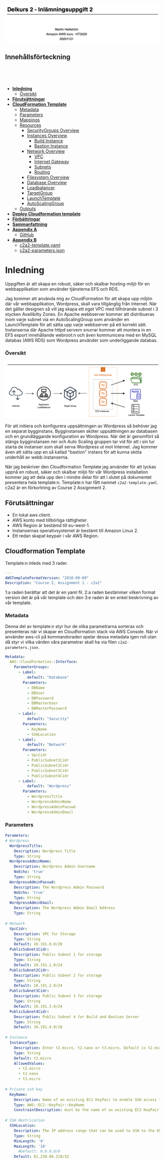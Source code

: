 </br>
</br>
</br>
</br>
</br>
</br>
</br>
</br>
</br>
</br>
</br>

<img src="./images/firstpage.png" title="" alt="" data-align="center">

<p style="page-break-before: always">

## Innehållsförteckning

<p>
</br>
</br>
</br>
</p>

- **[Inledning](#inledning)**
  - [Översikt](#%C3%B6versikt)
- **[Förutsättningar](#f%C3%B6ruts%C3%A4ttningar)**
- **[CloudFormation Template](#cloudformation-template)**
  - [Metadata](#metadata)
  - [Parameters](#parameters)
  - [Mappings](#mappings)
  - [Resources](#resources)
    - [SecurityGroups Overview](#securitygroups-overview)
    - [Instances Overview](#instances-overview)
      - [Build Instance](#build-instance)
      - [Bastion Instance](#bastion-instance)
    - [Network Overview](#network-overview)
      - [VPC](#vpc)
      - [Internet Gateway](#internet-gateway)
      - [Subnets](#subnets)
      - [Routing](#routing)
    - [Filesystem Overview](#filesystem-overview)
    - [Database Overview](#database-overview)
    - [Loadbalancer](#loadbalancer)
    - [TargetGroup](#targetgroup)
    - [LaunchTemplate](#launchtemplate)
    - [AutoScalingGroup](#autoscalinggroup)
  - [Outputs](#outputs)
- **[Deploy Cloudformation template](#deploy-cloudformation-template)**
- **[Förbättringar](#f%C3%B6rb%C3%A4ttringar)**
- **[Sammanfattning](#sammanfattning)**
- **[Appendix A](#appendix-a)**
  - [GitHub](#gitHub)
- **[Appendix B](#appendix-b)**
  - [c2a2-template.yaml](#c2a2-templateyaml)
  - [c2a2-parameters.json](#c2a2-parametersjson)

<p style="page-break-before: always">

# Inledning

Uppgiften är att skapa en robust, säker och skalbar hosting-miljö för en webbapplikation som använder tjänsterna EFS och RDS.

Jag kommer att använda mig av CloudFormation för att skapa upp miljön där vår webbapplikation, Wordpress,  skall vara tillgänglig från Internet. När det gäller designen så vill jag skapa ett eget VPC med tillhörande subnet i 3 stycken Availibilty Zones. En Apache webbserver kommer att distribueras inom varje subnet via en AutoScalingGroup som använder en LaunchTemplate för att sätta upp varje webbserver på ett korrekt sätt. Instanserna där Apache httpd servern snurrar kommer att montera in en EFS export innehållande webroot:n och även kommunicera med en MySQL databas (AWS RDS) som Wordpress använder som underliggande databas.

### Översikt

![](./images/overview.png)

För att initiera och konfigurera uppsättningen av Wordpress så behöver jag en separat bygginstans. Bygginstansen sköter uppsättningen av databasen och en grundläggande konfiguration av Wordpress. När det är genomfört så stängs bygginstansen ner och Auto Scaling gruppen tar vid för att i sin tur starta de instanser som skall serva Wordpress ut mot Internet. Jag kommer även att sätta upp en så kallad "bastion" instans för att kunna sköta underhåll av webb instanserna.

När jag beskriver den Cloudformation Template jag använder för att lyckas uppnå en robust, säker och skalbar miljö för vår Wordpress installation kommer jag att dela upp den i mindre delar för att i slutet på dokumentet presentera hela template:n. Template:n har fått namnet `c2a2-template.yaml`. c2a2 är en förkortning av Course 2 Assignment 2.

## Förutsättningar

- En lokal aws client.
- AWS konto med tillbörliga rättigheter.
- AWS Region är bestämd till eu-west-1.
- Instansernas operativsystemet är bestämt till Amazon Linux 2.
- Ett redan skapat keypair i vår AWS Region.

## Cloudformation Template

Template:n inleds med 3 rader.

```yaml
---
AWSTemplateFormatVersion: "2010-09-09"
Description: "Course 2, Assignment 1 - c2a1"
```

1:a raden berättar att det är en yaml fil. 2:a raden bestämmer vilken format version det är på vår template och den 3:e raden är en enkel beskrivning av vår template.

<p style="page-break-before: always">

### Metadata

Denna del av template:n styr hur de olika parametrarna sorteras och presenteras när vi skapar en Cloudformation stack via AWS Console. När vi använder aws-cli på kommandoraden spelar dessa metadata igen roll utan då styr vi vilka värden våra parametrar skall ha via filen `c2a2-parameters.json`.

```yaml
Metadata:
  AWS::CloudFormation::Interface:
    ParameterGroups:
      - Label:
          default: "Database"
        Parameters:
          - DBName
          - DBUser
          - DBPassword
          - DBMasterUser
          - DBMasterPassword
      - Label:
          default: "Security"
        Parameters:
          - KeyName
          - SSHLocation
      - Label:
          default: "Network"
        Parameters:
          - VpcCidr
          - PublicSubnet1Cidr
          - PublicSubnet2Cidr
          - PublicSubnet3Cidr
          - PublicSubnet4Cidr
      - Label:
          default: "Wordpress"
        Parameters:
          - WordpressTitle
          - WordpressAdminName
          - WordpressAdminPasswd
          - WordpressAdminEmail
```

### Parameters

```yaml
Parameters:
# Wordpress
  WordpressTitle:
    Description: Wordpress Title
    Type: String
  WordpressAdminName:
    Description: Wordpress Admin Username
    NoEcho: 'true'
    Type: String
  WordpressAdminPasswd:
    Description: The Wordpress Admin Password
    NoEcho: 'true'
    Type: String
  WordpressAdminEmail:
    Description: The Wordpress Admin Email Address
    Type: String

# Network
  VpcCidr:
    Description: VPC for Storage
    Type: String
    Default: 10.191.0.0/20
  PublicSubnet1Cidr:
    Description: Public Subnet 1 for storage
    Type: String
    Default: 10.191.1.0/24
  PublicSubnet2Cidr:
    Description: Public Subnet 2 for storage
    Type: String
    Default: 10.191.2.0/24
  PublicSubnet3Cidr:
    Description: Public Subnet 3 for storage
    Type: String
    Default: 10.191.3.0/24
  PublicSubnet4Cidr:
    Description: Public Subnet 4 for Build and Bastion Server
    Type: String
    Default: 10.191.4.0/28

# Instance
  InstanceType:
    Description: Enter t2.micro, t2.nano or t3.micro. Default is t2.micro.
    Type: String
    Default: t2.micro
    AllowedValues:
      - t2.micro
      - t2.nano
      - t3.micro

# Private ssh key
  KeyName:
    Description: Name of an existing EC2 KeyPair to enable SSH access to the web server
    Type: AWS::EC2::KeyPair::KeyName
    ConstraintDescription: must be the name of an existing EC2 KeyPair.

# SSH Restrication
  SSHLocation:
    Description: The IP address range that can be used to SSH to the EC2 instances
    Type: String
    MinLength: '9'
    MaxLength: '18'
      #Default: 0.0.0.0/0
    Default: 81.230.68.218/32
    AllowedPattern: (\d{1,3})\.(\d{1,3})\.(\d{1,3})\.(\d{1,3})/(\d{1,2})
    ConstraintDescription: must be a valid IP CIDR range of the form x.x.x.x/x.
# Database
  DBName:
    Description: The WordPress database name
    Type: String
    MinLength: '1'
    MaxLength: '64'
    AllowedPattern: '[a-zA-Z][a-zA-Z0-9]*'
    ConstraintDescription: must begin with a letter and contain only alphanumeric
      characters.
  DBUser:
    NoEcho: 'true'
    Description: The WordPress database admin account username
    Type: String
    MinLength: '1'
    MaxLength: '16'
    AllowedPattern: '[a-zA-Z][a-zA-Z0-9]*'
    ConstraintDescription: must begin with a letter and contain only alphanumeric
      characters.
  DBPassword:
    NoEcho: 'true'
    Description: The WordPress database admin account password
    Type: String
    MinLength: '8'
    MaxLength: '41'
    AllowedPattern: '[a-zA-Z0-9]*'
    ConstraintDescription: must contain only alphanumeric characters.
  DBMasterUser:
    Description: The database Master account username
    Type: String
    MinLength: '1'
    MaxLength: '16'
    AllowedPattern: '[a-zA-Z][a-zA-Z0-9]*'
    ConstraintDescription: must begin with a letter and contain only alphanumeric
      characters.
  DBMasterPassword:
    NoEcho: 'true'
    Description: The MySQL database Master account password
    Type: String
    MinLength: '8'
    MaxLength: '41'
    AllowedPattern: '[a-zA-Z0-9]*'
    ConstraintDescription: must contain only alphanumeric characters.
```

### Mappings

```yaml
Mappings:
  RegionMap:
    eu-west-1:
      AMIAmazon: ami-0bb3fad3c0286ebd5
    eu-north-1:
      AMIAmazon: ami-0653812935d0743fe
```

I Mappings sektionen skapar jag möjligheten att använda vår CloudFormation Template i olika regioner. För tillfället är det bara ami:er för Amazon Linux 2 64-bit x86 som stödjs i templaten:n.

### Resources

Nu kommer vi till själva skapandet av resurser i vår Cloudformation stack. Ordningen i vilken de olika resurserna placeras i tempalte:n har ingen större betydelse förutom att det möjligen blir mer lättläst.

#### SecurityGroups Overview

Vår Cloudformation template skapar upp 6 stycken säkerhetsgrupper vilka styr åtkomsten till de olika beståndsdelarna i uppsättningen. En enkel skiss beskriver relationen dom emellan.

![](./images/securityGroups.png)

```yaml
   SshSecurityGroup:
    Type: 'AWS::EC2::SecurityGroup'
    Properties:
      GroupName: SshSG-c2a2
      GroupDescription: Enable SSH access via port 22
      VpcId: !Ref VPC
      SecurityGroupIngress:
        - IpProtocol: tcp
          FromPort: '22'
          ToPort: '22'
          CidrIp: !Ref SSHLocation
      Tags:
        - Key: Name
          Value: c2a2 Ssh Security Group
        - Key: Env
          Value: dev

  DBSecurityGroup:
    Type: AWS::EC2::SecurityGroup
    Properties:
      GroupName: MySqlSG-c2a2
      GroupDescription: Open database for access
      VpcId: !Ref VPC
      Tags:
        - Key: Name
          Value: c2a2 DB Security Group
        - Key: Env
          Value: dev
  DBSGInboundRule:
    Type: 'AWS::EC2::SecurityGroupIngress'
    Properties:
      Description: Enable access to MySQL for WebSecurityGroup
      GroupId: !Ref DBSecurityGroup
      IpProtocol: tcp
      FromPort: '3306'
      ToPort: '3306'
      SourceSecurityGroupId: !Ref WebSecurityGroup

  EfsSecurityGroup:
    Type: 'AWS::EC2::SecurityGroup'
    Properties:
      GroupName: EfsSG-c2a2
      GroupDescription: Enable NFS access
      VpcId: !Ref VPC
      Tags:
        - Key: Name
          Value: c2a2 EFS Security Group
        - Key: Env
          Value: dev
  EfsSGInboundRule:
    Type: 'AWS::EC2::SecurityGroupIngress'
    Properties:
      Description: Enable access to NFS export for WebSecurityGroup
      GroupId: !Ref EfsSecurityGroup
      IpProtocol: tcp
      FromPort: '2049'
      ToPort: '2049'
      SourceSecurityGroupId: !Ref WebSecurityGroup

  InstanceSecurityGroup:
    Type: 'AWS::EC2::SecurityGroup'
    Properties:
      GroupName: InstanceSG-c2a2
      GroupDescription: Enable ssh access via port 22 from Bastion and Build servers
      VpcId: !Ref VPC
      SecurityGroupEgress:
        - IpProtocol: tcp
          FromPort: '80'
          ToPort: '80'
          CidrIp: 0.0.0.0/0
        - IpProtocol: tcp
          FromPort: '443'
          ToPort: '443'
          CidrIp: 0.0.0.0/0
      Tags:
        - Key: Name
          Value: c2a2 Instance Security Group
        - Key: Env
          Value: dev
  InstanceSGInboundRule:
    Type: 'AWS::EC2::SecurityGroupIngress'
    Properties:
      Description: Enable access via ssh for SshSecurityGroup
      GroupId: !Ref InstanceSecurityGroup
      IpProtocol: tcp
      FromPort: '22'
      ToPort: '22'
      SourceSecurityGroupId: !Ref SshSecurityGroup

  LoadBalancerSecurityGroup:
    Type: 'AWS::EC2::SecurityGroup'
    Properties:
      GroupName: LoadBalancerSG-c2a2
      GroupDescription: Enable http access via port 80 from Internet
      VpcId: !Ref VPC
      SecurityGroupIngress:
        - IpProtocol: tcp
          FromPort: '80'
          ToPort: '80'
          CidrIp: 0.0.0.0/0
      Tags:
        - Key: Name
          Value: c2a2 Load Balancer Security Group
        - Key: Env
          Value: dev

  WebSecurityGroup:
    Type: 'AWS::EC2::SecurityGroup'
    Properties:
      GroupName: WebSG-c2a2
      GroupDescription: Enable ingress and egress traffic for out webservers
      VpcId: !Ref VPC
      SecurityGroupEgress:
        - IpProtocol: tcp
          FromPort: '80'
          ToPort: '80'
          CidrIp: 0.0.0.0/0
        - IpProtocol: tcp
          FromPort: '443'
          ToPort: '443'
          CidrIp: 0.0.0.0/0
      Tags:
        - Key: Name
          Value: c2a2 Web Security Group
        - Key: Env
          Value: dev
  WebSGInboundRule:
    Type: 'AWS::EC2::SecurityGroupIngress'
    Properties:
      Description: Allow http traffic from the Loadbalancer
      GroupId: !Ref WebSecurityGroup
      IpProtocol: tcp
      FromPort: '80'
      ToPort: '80'
      SourceSecurityGroupId: !GetAtt LoadBalancerSecurityGroup.GroupId
  WebSGOutboundRuleMySql:
    Type: 'AWS::EC2::SecurityGroupEgress'
    Properties:
      Description: Allow traffic to the mysql database
      GroupId: !Ref WebSecurityGroup
      IpProtocol: tcp
      FromPort: '3306'
      ToPort: '3306'
      DestinationSecurityGroupId: !GetAtt DBSecurityGroup.GroupId
  WebSGOutboundRuleNFS:
    Type: 'AWS::EC2::SecurityGroupEgress'
    Properties:
      Description: Allow traffic to NFS export
      GroupId: !Ref WebSecurityGroup
      IpProtocol: tcp
      FromPort: '2049'
      ToPort: '2049'
      DestinationSecurityGroupId: !GetAtt EfsSecurityGroup.GroupId
```

#### Instances Overview

##### Build Instance

Build instansen som skall bygga upp och konfigurera Wordpress applikationen konfigureras med följande yaml kod. Extra intressanta delar är:

###### DependsOn

```yaml
    DependsOn: 
      - AccessPointResource
      - MyDB
      - c2a2LoadBalancer
```

`DependsOn` bestämmer att Build instansen måste vänta på att Databasen, NFS exporten och lastbalanseraren skapas innan Build instansen. Detta är viktigt eftersom dessa resurser måste finnas på plats och vara accessbara av det skript som körs i Build instansens UserData del.

I UserData körs följande kommandon för att uppdatera `/etc/fstab`och sedan montera filsystemet där webbrooten skall placeras:

```bash
# Mount filesystem
echo "${FileSystemResource} /var/www/html efs _netdev,tls,accesspoint=${AccessPointResource} 0 0" >> /etc/fstab
mount -a
```

Och för att skapa upp Wordpress databasen med en användare och korrekta användarrättigheter så körs följande SQL kod:

```bash
# Create and Configure the Database
Q1="CREATE DATABASE IF NOT EXISTS ${DBName};"
Q2="CREATE USER '${DBUser}'@'%' IDENTIFIED BY '${DBPassword}';"
Q3="GRANT ALL PRIVILEGES ON ${DBName}.* TO '${DBUser}'@'%';"
Q4="FLUSH PRIVILEGES;"
SQL="$Q1$Q2$Q3$Q4"
mysql -u ${DBMasterUser} -p${DBMasterPassword} -h ${MyDB.Endpoint.Address} -e "$SQL"
```

För att konfigurera Wordpress från kommandoraden används verktyger wp-cli som laddas ner och installeras. Sedan körs konfigurationen med följande kod:

```bash
wget -q https://raw.githubusercontent.com/wp-cli/builds/gh-pages/phar/wp-cli.phar -O /usr/local/bin/wp && \
chmod +x /usr/local/bin/wp
```

```bash
# Wordpress configuration
wp config create --dbhost=${MyDB.Endpoint.Address} --dbname=${DBName} \
--dbuser=${DBUser} --dbpass=${DBPassword} --path=/var/www/html
wp core install --url=${c2a2LoadBalancer.DNSName} \
--title="${WordpressTitle}" --admin_name=${WordpressAdminName} \
--admin_password=${WordpressAdminPasswd} \
--admin_email=${WordpressAdminEmail} --skip-email --path=/var/www/html
wp post delete 1 --path=/var/www/html
wp theme activate twentyseventeen --path=/var/www/html
curl -N http://loripsum.net/api/5 | wp post generate --post_content \
--count=10 --path=/var/www/html
```

I de sista raderna av UserData signaleras det tillbaka till Cloudformation att alla stegen i UserData är genomförda och att det har gott bra. Detta är viktigt eftersom Auto Scaling gruppen är beroende av att även stegen i UserData har genomförts och inte bara att Build instansen är skapad och uppe. Den allra sista raden stänger ner Build instansen då den inte fyller någon funktion längre.

```bash
# Signal to Cloudformation that we're done here.
/opt/aws/bin/cfn-signal -s true --stack ${AWS::StackName} \
--resource BuildInstance --region ${AWS::Region}
# Signing of
shutdown -h now
```

###### CreationPolicy

CreationPolicy är den del av bygginstansen som tar emot signaleringen ifrån kommandot `cfn-signal`. Eftersom det tar ganska så lång tid att skapa MySQL databasen i AWS RDS tjänsten och sedan installera Wordpress så är `Timeout`värdet satt till 20 minuter. Om inte alla steg har hunnits med inom de 20 så kommer Cloudformation stacken att rullas tillbaka.

```yaml
    CreationPolicy:
      ResourceSignal:
        Timeout: PT20M
```

Det var en beskrivning av några av de saker som sker i Template steget som beskriver bygginstansen. Andra delar att studera nedan är installationen av paket, skapandet av användare, rättigheter på katalogstrukturen och konfiguration av Apache webbservern. 
En kommentar här är att det är inte nödvändigt att `wp-user` får de sudo rättigheter som jag har satt och inte heller behöver det laddas upp ytterligare en public ssh nyckel men det är smidigt att ha under skapandet av instansen.

Här följer hela konfigurationen för bygginstansen:

```yaml
  BuildInstance:
    Type: AWS::EC2::Instance
    DependsOn: 
      - AccessPointResource
      - MyDB
      - c2a2LoadBalancer
    Properties:
      ImageId: !FindInMap [ RegionMap, !Ref "AWS::Region", AMIAmazon ]
      InstanceType: !Ref 'InstanceType'
      KeyName: !Ref 'KeyName'
      SecurityGroupIds:
        - !Ref 'SshSecurityGroup'
        - !Ref 'WebSecurityGroup'
      SubnetId: !Ref 'PublicSubnet4'
      UserData:
        "Fn::Base64": !Sub |
          #!/bin/bash -xe
          yum update -y
          yum install aws-cfn-bootstrap amazon-efs-utils -y
          amazon-linux-extras install lamp-mariadb10.2-php7.2 php7.2 -y
          yum install httpd php-gd -y
          yum clean all
          useradd wp-user
          usermod -aG wheel wp-user
          # Update sudoers
          cat << EOF > /etc/sudoers.d/91-wp-user-user
          # User rules for wp-user user
          wp-user ALL=(ALL) NOPASSWD:ALL
          EOF
          # Add ssh keys
          mkdir /home/wp-user/.ssh
          chown wp-user:wp-user /home/wp-user/.ssh
          chmod 0700 /home/wp-user/.ssh
          echo "ssh-rsa AAAAB3NzaC1yc2EAAAABIwAAAQEAvdlI4/FKOrm6e8zWvFIuBGzqi31et8ExDnrO6L6w5O1JI4S0n5kxcNlTkm0+0I/pa/PWdsg21/IsDPE9DWO+9bEX18zPF8BSBWK2bUkSy9KXeaT2QYW0YTlBvkDW7+tBOlBAXqIp25867XsjR0SBepewDlaHEwhUl+A+TBs+Mdy+WVHR4uyg79yKoKCU5srV/tXGaeUs8W8QfLgjAMCAJpsGQ4b32fZmo8xEnU+q7OsMin32sG7wM6M2kcVF2m4ZEDaPwdCon1VVtU/5bQfxE17aKE5HdSQtJ+iF2ImPSfaFUT72EZvEymJlGuthaBjTyOKmlXtDsQuBh8HfHFxhhQ== martin@macbook-2.local" >> /home/wp-user/.ssh/authorized_keys
          chown wp-user /home/wp-user/.ssh/authorized_keys
          chmod 0600 /home/wp-user/.ssh/authorized_keys
          # Update dir and file permissions
          usermod -a -G apache wp-user
          chown -R wp-user:apache /var/www
          # Mount filesystem
          echo "${FileSystemResource} /var/www/html efs _netdev,tls,accesspoint=${AccessPointResource} 0 0" >> /etc/fstab
          mount -a
          # Download and unpack wordpress
          wget -q https://wordpress.org/latest.tar.gz -O /var/tmp/latest.tar.gz
          tar xfz /var/tmp/latest.tar.gz --no-same-owner --strip-components=1 -C /var/www/html/
          # Set permissions
          chmod 2775 /var/www && find /var/www -type d -exec sudo chmod 2775 {} \;
          # find /var/www -type f -exec sudo chmod 0664 {} \;
          # Install wp-cli
          wget -q https://raw.githubusercontent.com/wp-cli/builds/gh-pages/phar/wp-cli.phar -O /usr/local/bin/wp && chmod +x /usr/local/bin/wp
          # Config httpd.conf
          sed -i '/<Directory "\/var\/www\/html">/,/<\/Directory>/ s/AllowOverride None/AllowOverride all/' /etc/httpd/conf/httpd.conf
          sed -i 's/index.html/index.html index.php/g' /etc/httpd/conf/httpd.conf
          # Create and Configure the Database
          Q1="CREATE DATABASE IF NOT EXISTS ${DBName};"
          Q2="CREATE USER '${DBUser}'@'%' IDENTIFIED BY '${DBPassword}';"
          Q3="GRANT ALL PRIVILEGES ON ${DBName}.* TO '${DBUser}'@'%';"
          Q4="FLUSH PRIVILEGES;"
          SQL="$Q1$Q2$Q3$Q4"
          mysql -u ${DBMasterUser} -p${DBMasterPassword} -h ${MyDB.Endpoint.Address} -e "$SQL"
          # Wordpress configuration
          wp config create --dbhost=${MyDB.Endpoint.Address} --dbname=${DBName} --dbuser=${DBUser} --dbpass=${DBPassword} --path=/var/www/html
          wp core install --url=${c2a2LoadBalancer.DNSName} --title="${WordpressTitle}" --admin_name=${WordpressAdminName} --admin_password=${WordpressAdminPasswd} --admin_email=${WordpressAdminEmail} --skip-email --path=/var/www/html
          wp post delete 1 --path=/var/www/html
          wp theme activate twentyseventeen --path=/var/www/html
          curl -N http://loripsum.net/api/5 | wp post generate --post_content --count=10 --path=/var/www/html
          # Signal to Cloudformation that we're done here.
          /opt/aws/bin/cfn-signal -s true --stack ${AWS::StackName} --resource BuildInstance --region ${AWS::Region}
          # Signing of
          shutdown -h now
      Tags:
        - Key: Name
          Value: c2a2 Build Server
        - Key: Env
          Value: dev
    CreationPolicy:
      ResourceSignal:
        Timeout: PT20M
```

##### Bastion Instance

Bastion instansen skapa och placeras på vårt mindre publika subnät - `PublicSubnet4`. Ingen speciell mjukvara installeras här utan denna instans nyttjas endast för att få access till övriga instanser för underhåll och felsökning. Förslagsvis skulle instansen kunna säkras upp med en installation och konfiguration av `fail2ban`. Detta för att säkra upp ssh beroende på vad som konfigureras i `SshSecurityGroup`.

```yaml
  BastionInstance:
    Type: AWS::EC2::Instance
    Properties:
      ImageId: !FindInMap [ RegionMap, !Ref "AWS::Region", AMIAmazon ]
      InstanceType: !Ref 'InstanceType'
      KeyName: !Ref 'KeyName'
      SecurityGroupIds:
        - !Ref 'SshSecurityGroup'
      SubnetId: !Ref 'PublicSubnet4'
      UserData:
        "Fn::Base64": !Sub |
          #!/bin/bash -xe
          yum update -y
          yum clean all
      Tags:
        - Key: Name
          Value: c2a2 Bastion Server
        - Key: Env
          Value: dev
```

<p style="page-break-before: always">

### Network Overview

Nätverkskonfigurationen består av ett nytt VPC och 4 stycken subnät. Ett /24 subnät i varje Availability Zone plus ett mindre subnät som används av bygginstansen och Bastion instansen.

![](./images/networklayout.png)

#### VPC

Ett VPC skapas upp med en referens till parametern `VpcCidr`:

```yaml
  VPC:
    Type: AWS::EC2::VPC
    Properties:
      CidrBlock: !Ref VpcCidr
      EnableDnsSupport: true
      EnableDnsHostnames: true
      Tags:
        - Key: Name
          Value: c2a2 Vpc
        - Key: Env
          Value: dev
```

#### Internet Gateway

En Internet Gateway skapas och kopplas till vårt VPC med hjälp av `InternetGatewayAttachment`.

```yaml
  InternetGateway:
    Type: AWS::EC2::InternetGateway
    Properties:
      Tags:
        - Key: Name
          Value: c2a2 Internet Gateway
        - Key: Env
          Value: dev
  InternetGatewayAttachment:
    Type: AWS::EC2::VPCGatewayAttachment
    Properties:
      InternetGatewayId: !Ref InternetGateway
      VpcId: !Ref VPC
```

#### Subnets

De fyra subnäten skapas, `PublicSubnet1`och `PublicSubnet4` placeras i *Availability Zone 1* medans `PublicSubnet2`och `PublicSubnet3` placeras i respektive *AZ*. 

```yaml
  PublicSubnet1:
    Type: AWS::EC2::Subnet
    Properties:
      VpcId: !Ref VPC
      MapPublicIpOnLaunch: true
      CidrBlock: !Ref PublicSubnet1Cidr
      AvailabilityZone: !Select
        - 0
        - !GetAZs
          Ref: AWS::Region
      Tags:
        - Key: Name
          Value: c2a2 Public Subnet AZ1
        - Key: Env
          Value: dev
  PublicSubnet2:
    Type: AWS::EC2::Subnet
    Properties:
      VpcId: !Ref VPC
      MapPublicIpOnLaunch: true
      CidrBlock: !Ref PublicSubnet2Cidr
      AvailabilityZone: !Select
        - 1
        - !GetAZs
          Ref: AWS::Region
      Tags:
        - Key: Name
          Value: c2a2 Public Subnet AZ2
        - Key: Env
          Value: dev
    PublicSubnet3:
    Type: AWS::EC2::Subnet
    Properties:
      VpcId: !Ref VPC
      MapPublicIpOnLaunch: true
      CidrBlock: !Ref PublicSubnet3Cidr
      AvailabilityZone: !Select
        - 2
        - !GetAZs
          Ref: AWS::Region
      Tags:
        - Key: Name
          Value: c2a2 Public Subnet AZ3
        - Key: Env
          Value: dev
  PublicSubnet4:
    Type: AWS::EC2::Subnet
    Properties:
      VpcId: !Ref VPC
      MapPublicIpOnLaunch: true
      CidrBlock: !Ref PublicSubnet4Cidr
      AvailabilityZone: !Select
        - 0
        - !GetAZs
          Ref: AWS::Region
      Tags:
        - Key: Name
          Value: c2a2 Public Subnet AZ1
        - Key: Env
          Value: dev
```

#### Routing

Den routing som krävs skapas upp med följande parametrar:

```yaml
  PublicRouteTable:
    Type: AWS::EC2::RouteTable
    Properties:
      VpcId: !Ref VPC
      Tags:
        - Key: Name
          Value: c2a2 Public Route Table
        - Key: Env
          Value: dev

  DefaultPublicRoute:
    Type: AWS::EC2::Route
    Properties:
      DestinationCidrBlock: 0.0.0.0/0
      GatewayId: !Ref InternetGateway
      RouteTableId: !Ref PublicRouteTable

  PublicSubnet1RouteTableAssociation:
    Type: AWS::EC2::SubnetRouteTableAssociation
    Properties:
      RouteTableId: !Ref PublicRouteTable
      SubnetId: !Ref PublicSubnet1
  PublicSubnet2RouteTableAssociation:
    Type: AWS::EC2::SubnetRouteTableAssociation
    Properties:
      RouteTableId: !Ref PublicRouteTable
      SubnetId: !Ref PublicSubnet2
  PublicSubnet3RouteTableAssociation:
    Type: AWS::EC2::SubnetRouteTableAssociation
    Properties:
      RouteTableId: !Ref PublicRouteTable
      SubnetId: !Ref PublicSubnet3
  PublicSubnet4RouteTableAssociation:
    Type: AWS::EC2::SubnetRouteTableAssociation
    Properties:
      RouteTableId: !Ref PublicRouteTable
      SubnetId: !Ref PublicSubnet4
```

### Filesystem Overview

Dax att skapa ett filsystem som kan monteras in i vardera webbserver. Först skapas filsystemet och efter det ett `MountTarget` i tre av dom fyra subnäten för att göra filsystemet tillgängligt i varje Availability Zone. Filsystemets `DeletionPolicy` är satt till `Delete` vilket medför att när Cloudformation stack:n tas bort försvinner även filsystemet.

Sista steget är skapandet av en `AccessPoint` som vi monterar in i våra webbservrar på monteringspunkten `/var/www/html`.  Vår accesspoint skapar upp en katalog, `/wordpress` , på filsystemet och tilldelar rättigheter för vår användare *wp-user* med uid `1001` och gruppen *apache* med gid `48` .

```yaml
  FileSystemResource:
    Type: AWS::EFS::FileSystem
    DeletionPolicy: Delete
    Properties:
      BackupPolicy:
        Status: DISABLED
      PerformanceMode: generalPurpose
      Encrypted: true
      FileSysteTags:
        - Key: Name
          Value: c2a2 FileSystem
        - Key: Env
          Value: dev

  MountTargetResource1:
    Type: AWS::EFS::MountTarget
    Properties:
      FileSystemId: !Ref FileSystemResource
      SubnetId: !Ref PublicSubnet1
      SecurityGroups:
        - Ref: EfsSecurityGroup
  MountTargetResource2:
    Type: AWS::EFS::MountTarget
    Properties:
      FileSystemId: !Ref FileSystemResource
      SubnetId: !Ref PublicSubnet2
      SecurityGroups:
        - Ref: EfsSecurityGroup
  MountTargetResource3:
    Type: AWS::EFS::MountTarget
    Properties:
      FileSystemId: !Ref FileSystemResource
      SubnetId: !Ref PublicSubnet3
      SecurityGroups:
        - Ref: EfsSecurityGroup

  AccessPointResource:
    Type: 'AWS::EFS::AccessPoint'
    Properties:
      FileSystemId: !Ref FileSystemResource
      PosixUser:
        Uid: "1001"
        Gid: "48"
      RootDirectory:
        CreationInfo:
          OwnerUid: "1001"
          OwnerGid: "48"
          Permissions: "2775"
        Path: "/wordpress"
      AccesspointTags:
        - Key: Name
          Value: c2a2 Accesspoint
```

### Database Overview

För att skapa upp vår MySQL databas använder vi en Amazon RDS database instance. Denna delen bestäms via vår parameters fil även Master användare och lösenord för databasinstansen. Jag refererar även till `MyRDSParamGroup` men jag sätter dock inga specifika värden här men i en produktionsmiljö skulle det kunna vara aktuellt. Jag behåller det som en referens inför framtiden.

Jag ser även till att databasen blir redundant med hänseende på att den blir synlig i alla tre AZ med hjälp av parametrarna i `MyDBSubnetGroup` .

```yaml
  MyDB:
    Type: AWS::RDS::DBInstance
    Properties:
      AllocatedStorage: '20'
      DBInstanceClass: db.t2.micro
      DBInstanceIdentifier: mydb
      DBSubnetGroupName: !Ref 'MyDBSubnetGroup'
      Engine: MySQL
      EngineVersion: 8.0.20
      MasterUsername: !Ref 'DBMasterUser'
      MasterUserPassword: !Ref 'DBMasterPassword'
      DBParameterGroupName: !Ref 'MyRDSParamGroup'
      VPCSecurityGroups:
        - !Ref DBSecurityGroup
      Tags:
        - Key: Name
          Value: c2a2 DB
    DeletionPolicy: Delete
  MyRDSParamGroup:
    Type: AWS::RDS::DBParameterGroup
    Properties:
      Family: mysql8.0
      Description: CloudFormation Database Parameter Group
  MyDBSubnetGroup:
    Type: AWS::RDS::DBSubnetGroup
    Properties:
      DBSubnetGroupName: MyDBSubnetGroup
      DBSubnetGroupDescription: 'DB Subnets'
      SubnetIds:
        - !Ref PublicSubnet1
        - !Ref PublicSubnet2
        - !Ref PublicSubnet3
      Tags:
        - Key: Name
          Value: c2a2 DB Subnet Group
```

### Loadbalancer

En lastbalanserare skapas och de tre subnet där vi kommer att initera instanser för vår webbapplikation konfigureras. Även en referens till en säkerhetsgrupp specas, `LoadBalancerSecurityGroup`, denna tillåter tcp trafik på port 80. 

`LoadbalancerListener`skapar kopplingen mellan lastbalanseraren och vår TargetGroup. Skulle vi vilja använda ett SSL/TLS certifikat för att säkra kommunikationen mellan klient och lastbalanseraren så är det här som det konfigureras. 

```yaml
  c2a2LoadBalancer:
    Type: AWS::ElasticLoadBalancingV2::LoadBalancer
    DependsOn: VPC
    Properties:
      Name: c2a2-lb
      Subnets:
        - !Ref PublicSubnet1
        - !Ref PublicSubnet2
        - !Ref PublicSubnet3
      SecurityGroups:
        - !Ref LoadBalancerSecurityGroup
      Tags:
        - Key: Name
          Value: c2a2 Load Balancer
        - Key: Env
          Value: dev

  LoadBalancerListener:
    Type: AWS::ElasticLoadBalancingV2::Listener
    Properties:
      LoadBalancerArn: !Ref c2a2LoadBalancer
      Port: 80
      Protocol: HTTP
      DefaultActions:
        - Type: forward
          TargetGroupArn: !Ref TargetGroup
```

### TargetGroup

Som skissen i inledningen av detta dokument visade så behövs en TargetGroup där lastbalanseraren förväntar sig att det finns ett antal instanser att lastdela emellan. Det är AutoScaling gruppen som kommer att placera instanserna i Target gruppen.

```yaml
  TargetGroup:
    Type: AWS::ElasticLoadBalancingV2::TargetGroup
    Properties:
      Name: c2a2TargetGroup
      VpcId: !Ref VPC
      Port: '80'
      Protocol: HTTP
      Tags:
        - Key: Name
          Value: c2a2 Target Group
        - Key: Env
          Value: dev
```

### LaunchTemplate

LaunchTemplate:n används av AutoScaling gruppen för att skapa upp nya instanser. I UserData körs ett bash skript som installerar de nödvändiga paketen för att vi skall kunna köra Wordpress på de färdiga instanserna. Även användare och grupper skapas. Vi monterar filsystemet där bygginstansen sedan tidigare har lagt Wordpress applikationens filer. Det sista som sker i UserData är att vi startar httpd service:n

```yaml
  LaunchTemplate:
    Type: AWS::EC2::LaunchTemplate
    Properties:
      LaunchTemplateData:
        InstanceType: !Ref InstanceType
        ImageId: !FindInMap [ RegionMap, !Ref "AWS::Region", AMIAmazon ]
        KeyName: !Ref KeyName
        SecurityGroupIds:
          - !GetAtt InstanceSecurityGroup.GroupId
          - !GetAtt WebSecurityGroup.GroupId
        TagSpecifications:
        - ResourceType: instance
          Tags:
          - Key: Name
            Value: c2a2 Web Instance
          - Key: Env
            Value: dev
        UserData:
          "Fn::Base64": !Sub |
            #!/bin/bash -xe
            yum update -y
            yum install amazon-efs-utils -y
            amazon-linux-extras install lamp-mariadb10.2-php7.2 php7.2 -y
            yum install httpd php-gd -y
            yum clean all
            # Create Wordpress user
            useradd wp-user
            # Update dir and file permissions
            usermod -a -G apache wp-user
            chown -R wp-user:apache /var/www
            # create mount point
            echo "${FileSystemResource} /var/www/html efs _netdev,tls,accesspoint=${AccessPointResource} 0 0" >> /etc/fstab
            mount -a
            # Config httpd.conf
            sed -i '/<Directory "\/var\/www\/html">/,/<\/Directory>/ s/AllowOverride None/AllowOverride all/' /etc/httpd/conf/httpd.conf
            sed -i 's/index.html/index.html index.php/g' /etc/httpd/conf/httpd.conf
            # Enable and start the httpd services
            systemctl enable httpd
            systemctl start httpd
      LaunchTemplateName: c2a2-template
```

### AutoScalingGroup

AutoScaling gruppen kommer att använda en LaunchTemplate för att skapa upp det antal instanser som bestäms av `DesiredCapacity` och logiskt koppla dessa till vår TargetGroup. Vi har även direktivet `DependsOn` satt här som bestämmer att `BuildInstance`måste hunnit skapats och blivit klar innan AutoScaling gruppen med sina instanser skapas.

```yaml
  c2a2ASG:
    Type: AWS::AutoScaling::AutoScalingGroup
    DependsOn:
      - BuildInstance
    Properties:
      AutoScalingGroupName: c2a2-ASG
      AvailabilityZones:
        - "eu-west-1a"
        - "eu-west-1b"
        - "eu-west-1c"
      MinSize: '0'
      MaxSize: '6'
      DesiredCapacity: '2'
      LaunchTemplate:
        LaunchTemplateId: !Ref LaunchTemplate
        Version: !GetAtt LaunchTemplate.LatestVersionNumber
      TargetGroupARNs:
        - !Ref TargetGroup
      VPCZoneIdentifier:
        - !Ref PublicSubnet1
        - !Ref PublicSubnet2
        - !Ref PublicSubnet3
      Tags:
        - Key: Name
          Value: c2a2 Auto Scaling Group
          PropagateAtLaunch: 'false'
        - Key: Env
          Value: dev
          PropagateAtLaunch: 'true'
```

### Outputs

I Outputs sektionen plockar vi fram den URL som vi behöver för att kunna testa att webbapplikationen fungerar som tänkt och den publika ipadressen till vår Bastion instans.

```yaml
Outputs:
  BastionInstanceIp:
    Description: The Ip address of the Bastion Instance.
    Value: !GetAtt BastionInstance.PublicIp

  LoadBalancerUrl:
    Description: The URL of the ALB
    Value: !GetAtt c2a2LoadBalancer.DNSName
```

## Deploy Cloudformation template

Skapa stacken:

```bash
aws cloudformation create-stack --stack-name c2a2-stack --template-body file://c2a2-template.yaml --parameters file://c2a2-parameters.json
```

Visa output:

```bash
aws cloudformation describe-stacks --stack-name c2a2-stack --query "Stacks[*].Outputs" --output json
```

Testa att komma åt vår Wordpress installation via den URL:n som presenteras som LoadbalancerUrl ifrån output kommandot ovan. 

Exempel:

```json
{
    "OutputKey": "LoadBalancerUrl"
    "OutputValue": "c2a2-lb-2024076523.eu-west-1.elb.amazonaws.com",
    "Description": "The URL of the ALB"
},
```

![](./images/screenshot-wp.png)

Ta bort stack:n

```bash
aws cloudformation delete-stack --stack-name c2a2-stack
```

## Förbättringar

- Möjligheten att använda andra Linux distributioner än Amazon Linux 2 t.ex CentOS.

- Använda ett Configuration Management system som t.ex Ansible istället för att använda bash skript i UserData. Fördelen med en sådan lösning skulle bl.a. vara att   verktygen har inbyggd felhantering och kan rent kodmässigt hanteras helt skilt ifrån Cloudformation stack:n. Har man en Ansible Playbook som säkrar upp maskinerna i Azure eller On-prem så kan samma playbook användas hos AWS för att säkra instanserna enligt nån standard som vi vill följa.

- Centraliserad loggning med hjälp av CloudWatch.

- Lagra användare och lösenord i Parameter Store istället för att ha den typen av data i c2a2-parameters.json. 

- Använda en CI/CD pipeline för att skapa och underhålla Wordpress installationen.

- Backup/snapshots av EFS filsystemet och MySQL Databasen

## Sammanfattning

Denna uppgift skapade ytterligare lite mer komplexitet till vår CloudFormation template jämfört med den i förra inlämningsuppgiften. Vi börjar närma oss de beståndsdelar och scenarion som nyttjas ute i verkligheten. En persistent filarea och en databas skapar ytterligare en dimension till vår uppsättning. 

Jag tycker att jag lyckats skapa en template som inte har så många externa beroende förutom de som specas under rubriken *Förutsättningar*. Det borde fungera för nån annan person att använder min template i syfte att skapa en robust, säker och skalbar Wordpress-miljö, bara personen ifråga uppdaterar c2a2-parameters.json med relevant data. 

Jag har pekat på några förbättringar som skulle kunna göras till miljön, det går som vanligt att göra saker väldigt komplexa och tillkrånglade men genom att vi försöker skapa infrastruktur med kod kan flera personer samarbeta och tillföra sin erfarenhet och kunskap till uppgiften. 

<p style="page-break-before: always">

## Appendix A

#### GitHub

På GitHub finns den CloudFormation Template som jag försökt beskriva här plus detta dokument.
Följ länken: [GitHub - martyV/amazon-aws-kurs/course2/assignment2]([amazon-aws-kurs/course2/assignment2 at master · martyV/amazon-aws-kurs · GitHub](https://github.com/martyV/amazon-aws-kurs/tree/master/course2/assignment2)) eller klona repot: `git clone https://github.com/martyV/amazon-aws-kurs.git`. 

<p style="page-break-before: always">

## Appendix B

### c2a2-template.yaml

```yaml
---
AWSTemplateFormatVersion: "2010-09-09"
Description: "Course 2, Assignment 2 - c2a2"
Metadata:
  AWS::CloudFormation::Interface:
    ParameterGroups:
      - Label:
          default: "Database"
        Parameters:
          - DBName
          - DBUser
          - DBPassword
          - DBMasterUser
          - DBMasterPassword
      - Label:
          default: "Security"
        Parameters:
          - KeyName
          - SSHLocation
      - Label:
          default: "Network"
        Parameters:
          - VpcCidr
          - PublicSubnet1Cidr
          - PublicSubnet2Cidr
          - PublicSubnet3Cidr
          - PublicSubnet4Cidr
      - Label:
          default: "Wordpress"
        Parameters:
          - WordpressTitle
          - WordpressAdminName
          - WordpressAdminPasswd
          - WordpressAdminEmail
Parameters:
# Wordpress
  WordpressTitle:
    Description: Wordpress Title
    Type: String
  WordpressAdminName:
    Description: Wordpress Admin Username
    NoEcho: 'true'
    Type: String
  WordpressAdminPasswd:
    Description: The Wordpress Admin Password
    NoEcho: 'true'
    Type: String
  WordpressAdminEmail:
    Description: The Wordpress Admin Email Address
    Type: String
# Network
  VpcCidr:
    Description: VPC for Storage
    Type: String
    Default: 10.191.0.0/20
  PublicSubnet1Cidr:
    Description: Public Subnet 1 for storage
    Type: String
    Default: 10.191.1.0/24
  PublicSubnet2Cidr:
    Description: Public Subnet 2 for storage
    Type: String
    Default: 10.191.2.0/24
  PublicSubnet3Cidr:
    Description: Public Subnet 3 for storage
    Type: String
    Default: 10.191.3.0/24
  PublicSubnet4Cidr:
    Description: Public Subnet 4 for Build and Bastion Server
    Type: String
    Default: 10.191.4.0/28

# Instance
  InstanceType:
    Description: Enter t2.micro, t2.nano or t3.micro. Default is t2.micro.
    Type: String
    Default: t2.micro
    AllowedValues:
      - t2.micro
      - t2.nano
      - t3.micro

# Private ssh key
  KeyName:
    Description: Name of an existing EC2 KeyPair to enable SSH access to the web server
    Type: AWS::EC2::KeyPair::KeyName
    ConstraintDescription: must be the name of an existing EC2 KeyPair.

# SSH Restrication
  SSHLocation:
    Description: The IP address range that can be used to SSH to the EC2 instances
    Type: String
    MinLength: '9'
    MaxLength: '18'
      #Default: 0.0.0.0/0
    Default: 81.230.68.218/32
    AllowedPattern: (\d{1,3})\.(\d{1,3})\.(\d{1,3})\.(\d{1,3})/(\d{1,2})
    ConstraintDescription: must be a valid IP CIDR range of the form x.x.x.x/x.
# Database
  DBName:
    Description: The WordPress database name
    Type: String
    MinLength: '1'
    MaxLength: '64'
    AllowedPattern: '[a-zA-Z][a-zA-Z0-9]*'
    ConstraintDescription: must begin with a letter and contain only alphanumeric
      characters.
  DBUser:
    NoEcho: 'true'
    Description: The WordPress database admin account username
    Type: String
    MinLength: '1'
    MaxLength: '16'
    AllowedPattern: '[a-zA-Z][a-zA-Z0-9]*'
    ConstraintDescription: must begin with a letter and contain only alphanumeric
      characters.
  DBPassword:
    NoEcho: 'true'
    Description: The WordPress database admin account password
    Type: String
    MinLength: '8'
    MaxLength: '41'
    AllowedPattern: '[a-zA-Z0-9]*'
    ConstraintDescription: must contain only alphanumeric characters.
  DBMasterUser:
    Description: The database Master account username
    Type: String
    MinLength: '1'
    MaxLength: '16'
    AllowedPattern: '[a-zA-Z][a-zA-Z0-9]*'
    ConstraintDescription: must begin with a letter and contain only alphanumeric
      characters.
  DBMasterPassword:
    NoEcho: 'true'
    Description: The MySQL database Master account password
    Type: String
    MinLength: '8'
    MaxLength: '41'
    AllowedPattern: '[a-zA-Z0-9]*'
    ConstraintDescription: must contain only alphanumeric characters.

Mappings:
  RegionMap:
    eu-west-1:
      AMIAmazon: ami-0bb3fad3c0286ebd5
    eu-north-1:
      AMIAmazon: ami-0653812935d0743fe

Resources:
  SshSecurityGroup:
    Type: 'AWS::EC2::SecurityGroup'
    Properties:
      GroupName: SshSG-c2a2
      GroupDescription: Enable SSH access via port 22
      VpcId: !Ref VPC
      SecurityGroupIngress:
        - IpProtocol: tcp
          FromPort: '22'
          ToPort: '22'
          CidrIp: !Ref SSHLocation
      Tags:
        - Key: Name
          Value: c2a2 Ssh Security Group
        - Key: Env
          Value: dev

  DBSecurityGroup:
    Type: AWS::EC2::SecurityGroup
    Properties:
      GroupName: MySqlSG-c2a2
      GroupDescription: Open database for access
      VpcId: !Ref VPC
      Tags:
        - Key: Name
          Value: c2a2 DB Security Group
        - Key: Env
          Value: dev
  DBSGInboundRule:
    Type: 'AWS::EC2::SecurityGroupIngress'
    Properties:
      Description: Enable access to MySQL for WebsecurityGroup
      GroupId: !Ref DBSecurityGroup
      IpProtocol: tcp
      FromPort: '3306'
      ToPort: '3306'
      SourceSecurityGroupId: !Ref WebSecurityGroup

  EfsSecurityGroup:
    Type: 'AWS::EC2::SecurityGroup'
    Properties:
      GroupName: EfsSG-c2a2
      GroupDescription: Enable NFS access
      VpcId: !Ref VPC
      Tags:
        - Key: Name
          Value: c2a2 EFS Security Group
        - Key: Env
          Value: dev
  EfsSGInboundRule:
    Type: 'AWS::EC2::SecurityGroupIngress'
    Properties:
      Description: Enable access to NFS export for WebSecurityGroup
      GroupId: !Ref EfsSecurityGroup
      IpProtocol: tcp
      FromPort: '2049'
      ToPort: '2049'
      SourceSecurityGroupId: !Ref WebSecurityGroup

  InstanceSecurityGroup:
    Type: 'AWS::EC2::SecurityGroup'
    Properties:
      GroupName: InstanceSG-c2a2
      GroupDescription: Enable ssh access via port 22 from Bastion and Build servers
      VpcId: !Ref VPC
      SecurityGroupEgress:
        - IpProtocol: tcp
          FromPort: '80'
          ToPort: '80'
          CidrIp: 0.0.0.0/0
        - IpProtocol: tcp
          FromPort: '443'
          ToPort: '443'
          CidrIp: 0.0.0.0/0
      Tags:
        - Key: Name
          Value: c2a2 Instance Security Group
        - Key: Env
          Value: dev
  InstanceSGInboundRule:
    Type: 'AWS::EC2::SecurityGroupIngress'
    Properties:
      Description: Enable access via ssh for SshSecurityGroup
      GroupId: !Ref InstanceSecurityGroup
      IpProtocol: tcp
      FromPort: '22'
      ToPort: '22'
      SourceSecurityGroupId: !Ref SshSecurityGroup

  LoadBalancerSecurityGroup:
    Type: 'AWS::EC2::SecurityGroup'
    Properties:
      GroupName: LoadBalancerSG-c2a2
      GroupDescription: Enable http access via port 80 from Internet
      VpcId: !Ref VPC
      SecurityGroupIngress:
        - IpProtocol: tcp
          FromPort: '80'
          ToPort: '80'
          CidrIp: 0.0.0.0/0
      Tags:
        - Key: Name
          Value: c2a2 Load Balancer Security Group
        - Key: Env
          Value: dev

  WebSecurityGroup:
    Type: 'AWS::EC2::SecurityGroup'
    Properties:
      GroupName: WebSG-c2a2
      GroupDescription: Enable Web access via port 80
      VpcId: !Ref VPC
      SecurityGroupEgress:
        - IpProtocol: tcp
          FromPort: '80'
          ToPort: '80'
          CidrIp: 0.0.0.0/0
        - IpProtocol: tcp
          FromPort: '443'
          ToPort: '443'
          CidrIp: 0.0.0.0/0
      Tags:
        - Key: Name
          Value: c2a2 Web Security Group
        - Key: Env
          Value: dev
  WebSGInboundRule:
    Type: 'AWS::EC2::SecurityGroupIngress'
    Properties:
      GroupId: !Ref WebSecurityGroup
      IpProtocol: tcp
      FromPort: '80'
      ToPort: '80'
      SourceSecurityGroupId: !GetAtt LoadBalancerSecurityGroup.GroupId
  WebSGOutboundRuleMySql:
    Type: 'AWS::EC2::SecurityGroupEgress'
    Properties:
      Description: Allow traffic to the mysql database
      GroupId: !Ref WebSecurityGroup
      IpProtocol: tcp
      FromPort: '3306'
      ToPort: '3306'
      DestinationSecurityGroupId: !GetAtt DBSecurityGroup.GroupId
  WebSGOutboundRuleNFS:
    Type: 'AWS::EC2::SecurityGroupEgress'
    Properties:
      Description: Allow traffic to NFS export
      GroupId: !Ref WebSecurityGroup
      IpProtocol: tcp
      FromPort: '2049'
      ToPort: '2049'
      DestinationSecurityGroupId: !GetAtt EfsSecurityGroup.GroupId

# Instances
  BuildInstance:
    Type: AWS::EC2::Instance
    DependsOn:
      - AccessPointResource
      - MyDB
    Properties:
      ImageId: !FindInMap [ RegionMap, !Ref "AWS::Region", AMIAmazon ]
      InstanceType: !Ref 'InstanceType'
      KeyName: !Ref 'KeyName'
      SecurityGroupIds:
        - !Ref 'SshSecurityGroup'
        - !Ref 'WebSecurityGroup'
      SubnetId: !Ref 'PublicSubnet4'
      UserData:
        "Fn::Base64": !Sub |
          #!/bin/bash -xe
          yum update -y
          yum install aws-cfn-bootstrap amazon-efs-utils -y
          amazon-linux-extras install lamp-mariadb10.2-php7.2 php7.2 -y
          yum install httpd php-gd -y
          yum clean all
          useradd wp-user
          usermod -aG wheel wp-user
          # Update sudoers
          cat << EOF > /etc/sudoers.d/91-wp-user-user
          # User rules for wp-user user
          wp-user ALL=(ALL) NOPASSWD:ALL
          EOF
          # Add ssh keys
          mkdir /home/wp-user/.ssh
          chown wp-user:wp-user /home/wp-user/.ssh
          chmod 0700 /home/wp-user/.ssh
          echo "ssh-rsa AAAAB3NzaC1yc2EAAAABIwAAAQEAvdlI4/FKOrm6e8zWvFIuBGzqi31et8ExDnrO6L6w5O1JI4S0n5kxcNlTkm0+0I/pa/PWdsg21/IsDPE9DWO+9bEX18zPF8BSBWK2bUkSy9KXeaT2QYW0YTlBvkDW7+tBOlBAXqIp25867XsjR0SBepewDlaHEwhUl+A+TBs+Mdy+WVHR4uyg79yKoKCU5srV/tXGaeUs8W8QfLgjAMCAJpsGQ4b32fZmo8xEnU+q7OsMin32sG7wM6M2kcVF2m4ZEDaPwdCon1VVtU/5bQfxE17aKE5HdSQtJ+iF2ImPSfaFUT72EZvEymJlGuthaBjTyOKmlXtDsQuBh8HfHFxhhQ== martin@macbook-2.local" >> /home/wp-user/.ssh/authorized_keys
          chown wp-user /home/wp-user/.ssh/authorized_keys
          chmod 0600 /home/wp-user/.ssh/authorized_keys
          # Update dir and file permissions
          usermod -a -G apache wp-user
          chown -R wp-user:apache /var/www
          # Mount filesystem
          echo "${FileSystemResource} /var/www/html efs _netdev,tls,accesspoint=${AccessPointResource} 0 0" >> /etc/fstab
          mount -a
          # Download and unpack wordpress
          wget -q https://wordpress.org/latest.tar.gz -O /var/tmp/latest.tar.gz
          tar xfz /var/tmp/latest.tar.gz --no-same-owner --strip-components=1 -C /var/www/html/
          # Set permissions
          chmod 2775 /var/www && find /var/www -type d -exec sudo chmod 2775 {} \;
          # find /var/www -type f -exec sudo chmod 0664 {} \;
          # Install wp-cli
          wget -q https://raw.githubusercontent.com/wp-cli/builds/gh-pages/phar/wp-cli.phar -O /usr/local/bin/wp && chmod +x /usr/local/bin/wp
          # Config httpd.conf
          sed -i '/<Directory "\/var\/www\/html">/,/<\/Directory>/ s/AllowOverride None/AllowOverride all/' /etc/httpd/conf/httpd.conf
          sed -i 's/index.html/index.html index.php/g' /etc/httpd/conf/httpd.conf
          # Create and Configure the Database
          Q1="CREATE DATABASE IF NOT EXISTS ${DBName};"
          Q2="CREATE USER '${DBUser}'@'%' IDENTIFIED BY '${DBPassword}';"
          Q3="GRANT ALL PRIVILEGES ON ${DBName}.* TO '${DBUser}'@'%';"
          Q4="FLUSH PRIVILEGES;"
          SQL="$Q1$Q2$Q3$Q4"
          mysql -u ${DBMasterUser} -p${DBMasterPassword} -h ${MyDB.Endpoint.Address} -e "$SQL"
          # Wordpress configuration
          wp config create --dbhost=${MyDB.Endpoint.Address} --dbname=${DBName} --dbuser=${DBUser} --dbpass=${DBPassword} --path=/var/www/html
          wp core install --url=${c2a2LoadBalancer.DNSName} --title="${WordpressTitle}" --admin_name=${WordpressAdminName} --admin_password=${WordpressAdminPasswd} --admin_email=${WordpressAdminEmail} --skip-email --path=/var/www/html
          wp post delete 1 --path=/var/www/html
          wp theme activate twentyseventeen --path=/var/www/html
          curl -N http://loripsum.net/api/5 | wp post generate --post_content --count=10 --path=/var/www/html
          # Signal to Cloudformation that we're done here.
          /opt/aws/bin/cfn-signal -s true --stack ${AWS::StackName} --resource BuildInstance --region ${AWS::Region}
          # Signing of
          shutdown -h now
      Tags:
        - Key: Name
          Value: c2a2 Build Server
        - Key: Env
          Value: dev
    CreationPolicy:
      ResourceSignal:
        Timeout: PT20M

  BastionInstance:
    Type: AWS::EC2::Instance
    Properties:
      ImageId: !FindInMap [ RegionMap, !Ref "AWS::Region", AMIAmazon ]
      InstanceType: !Ref 'InstanceType'
      KeyName: !Ref 'KeyName'
      SecurityGroupIds:
        - !Ref 'SshSecurityGroup'
      SubnetId: !Ref 'PublicSubnet4'
      UserData:
        "Fn::Base64": !Sub |
          #!/bin/bash -xe
          yum update -y
          yum clean all
      Tags:
        - Key: Name
          Value: c2a2 Bastion Server
        - Key: Env
          Value: dev

# Network
  VPC:
    Type: AWS::EC2::VPC
    Properties:
      CidrBlock: !Ref VpcCidr
      EnableDnsSupport: true
      EnableDnsHostnames: true
      Tags:
        - Key: Name
          Value: c2a2 Vpc
        - Key: Env
          Value: dev

  InternetGateway:
    Type: AWS::EC2::InternetGateway
    Properties:
      Tags:
        - Key: Name
          Value: c2a2 Internet Gateway
        - Key: Env
          Value: dev
  InternetGatewayAttachment:
    Type: AWS::EC2::VPCGatewayAttachment
    Properties:
      InternetGatewayId: !Ref InternetGateway
      VpcId: !Ref VPC

  PublicSubnet1:
    Type: AWS::EC2::Subnet
    Properties:
      VpcId: !Ref VPC
      MapPublicIpOnLaunch: true
      CidrBlock: !Ref PublicSubnet1Cidr
      AvailabilityZone: !Select
        - 0
        - !GetAZs
          Ref: AWS::Region
      Tags:
        - Key: Name
          Value: c2a2 Public Subnet AZ1
        - Key: Env
          Value: dev
  PublicSubnet2:
    Type: AWS::EC2::Subnet
    Properties:
      VpcId: !Ref VPC
      MapPublicIpOnLaunch: true
      CidrBlock: !Ref PublicSubnet2Cidr
      AvailabilityZone: !Select
        - 1
        - !GetAZs
          Ref: AWS::Region
      Tags:
        - Key: Name
          Value: c2a2 Public Subnet AZ2
        - Key: Env
          Value: dev
  PublicSubnet3:
    Type: AWS::EC2::Subnet
    Properties:
      VpcId: !Ref VPC
      MapPublicIpOnLaunch: true
      CidrBlock: !Ref PublicSubnet3Cidr
      AvailabilityZone: !Select
        - 2
        - !GetAZs
          Ref: AWS::Region
      Tags:
        - Key: Name
          Value: c2a2 Public Subnet AZ3
        - Key: Env
          Value: dev
  PublicSubnet4:
    Type: AWS::EC2::Subnet
    Properties:
      VpcId: !Ref VPC
      MapPublicIpOnLaunch: true
      CidrBlock: !Ref PublicSubnet4Cidr
      AvailabilityZone: !Select
        - 0
        - !GetAZs
          Ref: AWS::Region
      Tags:
        - Key: Name
          Value: c2a2 Public Subnet AZ1
        - Key: Env
          Value: dev

  PublicRouteTable:
    Type: AWS::EC2::RouteTable
    Properties:
      VpcId: !Ref VPC
      Tags:
        - Key: Name
          Value: c2a2 Public Route Table
        - Key: Env
          Value: dev

  DefaultPublicRoute:
    Type: AWS::EC2::Route
    Properties:
      DestinationCidrBlock: 0.0.0.0/0
      GatewayId: !Ref InternetGateway
      RouteTableId: !Ref PublicRouteTable

  PublicSubnet1RouteTableAssociation:
    Type: AWS::EC2::SubnetRouteTableAssociation
    Properties:
      RouteTableId: !Ref PublicRouteTable
      SubnetId: !Ref PublicSubnet1
  PublicSubnet2RouteTableAssociation:
    Type: AWS::EC2::SubnetRouteTableAssociation
    Properties:
      RouteTableId: !Ref PublicRouteTable
      SubnetId: !Ref PublicSubnet2
  PublicSubnet3RouteTableAssociation:
    Type: AWS::EC2::SubnetRouteTableAssociation
    Properties:
      RouteTableId: !Ref PublicRouteTable
      SubnetId: !Ref PublicSubnet3
  PublicSubnet4RouteTableAssociation:
    Type: AWS::EC2::SubnetRouteTableAssociation
    Properties:
      RouteTableId: !Ref PublicRouteTable
      SubnetId: !Ref PublicSubnet4

# EFS
  FileSystemResource:
    Type: AWS::EFS::FileSystem
    DeletionPolicy: Delete
    Properties:
      BackupPolicy:
        Status: DISABLED
      PerformanceMode: generalPurpose
      Encrypted: true
      FileSystemTags:
        - Key: Name
          Value: c2a2 FileSystem

  MountTargetResource1:
    Type: AWS::EFS::MountTarget
    Properties:
      FileSystemId: !Ref FileSystemResource
      SubnetId: !Ref PublicSubnet1
      SecurityGroups:
        - Ref: EfsSecurityGroup
  MountTargetResource2:
    Type: AWS::EFS::MountTarget
    Properties:
      FileSystemId: !Ref FileSystemResource
      SubnetId: !Ref PublicSubnet2
      SecurityGroups:
        - Ref: EfsSecurityGroup
  MountTargetResource3:
    Type: AWS::EFS::MountTarget
    Properties:
      FileSystemId: !Ref FileSystemResource
      SubnetId: !Ref PublicSubnet3
      SecurityGroups:
        - Ref: EfsSecurityGroup

  AccessPointResource:
    Type: 'AWS::EFS::AccessPoint'
    Properties:
      FileSystemId: !Ref FileSystemResource
      PosixUser:
        Uid: "1001"
        Gid: "48"
      RootDirectory:
        CreationInfo:
          OwnerUid: "1001"
          OwnerGid: "48"
          Permissions: "2775"
        Path: "/wordpress"
          #      AccesspointTags:
          #        - Key: Name
          #          Value: c2a2 Accesspoint

# RDS
  MyDB:
    Type: AWS::RDS::DBInstance
    Properties:
      AllocatedStorage: '20'
      DBInstanceClass: db.t2.micro
      DBInstanceIdentifier: mydb
      DBSubnetGroupName: !Ref 'MyDBSubnetGroup'
      Engine: MySQL
      EngineVersion: 8.0.20
      MasterUsername: !Ref 'DBMasterUser'
      MasterUserPassword: !Ref 'DBMasterPassword'
      DBParameterGroupName: !Ref 'MyRDSParamGroup'
      VPCSecurityGroups:
        - !Ref DBSecurityGroup
      Tags:
        - Key: Name
          Value: c2a2 DB
    DeletionPolicy: Delete
  MyRDSParamGroup:
    Type: AWS::RDS::DBParameterGroup
    Properties:
      Family: mysql8.0
      Description: CloudFormation Database Parameter Group
  MyDBSubnetGroup:
    Type: AWS::RDS::DBSubnetGroup
    Properties:
      DBSubnetGroupName: MyDBSubnetGroup
      DBSubnetGroupDescription: 'DB Subnets'
      SubnetIds:
        - !Ref PublicSubnet1
        - !Ref PublicSubnet2
        - !Ref PublicSubnet3
      Tags:
        - Key: Name
          Value: c2a2 DB Subnet Group

  c2a2LoadBalancer:
    Type: AWS::ElasticLoadBalancingV2::LoadBalancer
    DependsOn: VPC
    Properties:
      Name: c2a2-lb
      Subnets:
        - !Ref PublicSubnet1
        - !Ref PublicSubnet2
        - !Ref PublicSubnet3
      SecurityGroups:
        - !Ref LoadBalancerSecurityGroup
      Tags:
        - Key: Name
          Value: c2a2 Load Balancer
        - Key: Env
          Value: dev

  LoadBalancerListener:
    Type: AWS::ElasticLoadBalancingV2::Listener
    Properties:
      LoadBalancerArn: !Ref c2a2LoadBalancer
      Port: 80
      Protocol: HTTP
      DefaultActions:
        - Type: forward
          TargetGroupArn: !Ref TargetGroup

  TargetGroup:
    Type: AWS::ElasticLoadBalancingV2::TargetGroup
    Properties:
      Name: c2a2TargetGroup
      VpcId: !Ref VPC
      Port: '80'
      Protocol: HTTP
      Tags:
        - Key: Name
          Value: c2a2 Target Group
        - Key: Env
          Value: dev

  LaunchTemplate:
    Type: AWS::EC2::LaunchTemplate
    Properties:
      LaunchTemplateData:
        InstanceType: !Ref InstanceType
        ImageId: !FindInMap [ RegionMap, !Ref "AWS::Region", AMIAmazon ]
        KeyName: !Ref KeyName
        SecurityGroupIds:
          - !GetAtt InstanceSecurityGroup.GroupId
          - !GetAtt WebSecurityGroup.GroupId
        TagSpecifications:
        - ResourceType: instance
          Tags:
          - Key: Name
            Value: c2a2 Web Instance
          - Key: Env
            Value: dev
        UserData:
          "Fn::Base64": !Sub |
            #!/bin/bash -xe
            yum update -y
            yum install amazon-efs-utils -y
            amazon-linux-extras install lamp-mariadb10.2-php7.2 php7.2 -y
            yum install httpd php-gd -y
            yum clean all
            # Create Wordpress user
            useradd wp-user
            # Update dir and file permissions
            usermod -a -G apache wp-user
            chown -R wp-user:apache /var/www
            # create mount point
            echo "${FileSystemResource} /var/www/html efs _netdev,tls,accesspoint=${AccessPointResource} 0 0" >> /etc/fstab
            mount -a
            # Config httpd.conf
            sed -i '/<Directory "\/var\/www\/html">/,/<\/Directory>/ s/AllowOverride None/AllowOverride all/' /etc/httpd/conf/httpd.conf
            sed -i 's/index.html/index.html index.php/g' /etc/httpd/conf/httpd.conf
            # Enable and start the httpd services
            systemctl enable httpd
            systemctl start httpd
      LaunchTemplateName: c2a2-template

  c2a2ASG:
    Type: AWS::AutoScaling::AutoScalingGroup
    DependsOn:
      - BuildInstance
    Properties:
      AutoScalingGroupName: c2a2-ASG
      AvailabilityZones:
        - "eu-west-1a"
        - "eu-west-1b"
        - "eu-west-1c"
      MinSize: '0'
      MaxSize: '6'
      DesiredCapacity: '2'
      LaunchTemplate:
        LaunchTemplateId: !Ref LaunchTemplate
        Version: !GetAtt LaunchTemplate.LatestVersionNumber
      TargetGroupARNs:
        - !Ref TargetGroup
      VPCZoneIdentifier:
        - !Ref PublicSubnet1
        - !Ref PublicSubnet2
        - !Ref PublicSubnet3
      Tags:
        - Key: Name
          Value: c2a2 Auto Scaling Group
          PropagateAtLaunch: 'false'
        - Key: Env
          Value: dev
          PropagateAtLaunch: 'true'

Outputs:
  BastionInstanceIp:
    Description: The Ip address of the Bastion Instance.
    Value: !GetAtt BastionInstance.PublicIp

  LoadBalancerUrl:
    Description: The URL of the ALB
    Value: !GetAtt c2a2LoadBalancer.DNSName
```

### c2a2-parameters.json

```yaml
[
  {
    "ParameterKey": "InstanceType",
    "ParameterValue": "t2.micro"
  },
  {
    "ParameterKey": "KeyName",
    "ParameterValue": "martins-aws-campusmolndal"
  },
  {
    "ParameterKey": "SSHLocation",
    "ParameterValue": "81.230.68.218/32"
  },
  {
    "ParameterKey": "WordpressTitle",
    "ParameterValue": "Blog in the fast lane"
  },
  {
    "ParameterKey": "WordpressAdminName",
    "ParameterValue": "wpadmin"
  },
  {
    "ParameterKey": "WordpressAdminPasswd",
    "ParameterValue": "tio3fVaec6Umee5iej"
  },
  {
    "ParameterKey": "WordpressAdminEmail",
    "ParameterValue": "70marhel@gafe.molndal.se"
  },
  {
    "ParameterKey": "DBName",
    "ParameterValue": "wpdb"
  },
  {
    "ParameterKey": "DBUser",
    "ParameterValue": "admin"
  },
  {
    "ParameterKey": "DBPassword",
    "ParameterValue": "exoo2Aeheil6"
  },
  {
    "ParameterKey": "DBMasterUser",
    "ParameterValue": "root"
  },
  {
    "ParameterKey": "DBMasterPassword",
    "ParameterValue": "beigheeg0Pha"
  }
]
```

